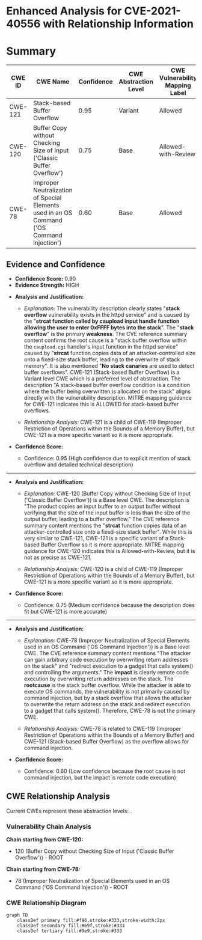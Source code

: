 # Enhanced Analysis for CVE-2021-40556 with Relationship Information

# Summary
| CWE ID | CWE Name | Confidence | CWE Abstraction Level | CWE Vulnerability Mapping Label | CWE-Vulnerability Mapping Notes |
|---|---|---|---|---|---|
| CWE-121 | Stack-based Buffer Overflow | 0.95 | Variant | Allowed | Primary CWE |
| CWE-120 | Buffer Copy without Checking Size of Input ('Classic Buffer Overflow') | 0.75 | Base | Allowed-with-Review | Secondary Candidate |
| CWE-78 | Improper Neutralization of Special Elements used in an OS Command ('OS Command Injection') | 0.60 | Base | Allowed | Secondary Candidate |

## Evidence and Confidence

*   **Confidence Score:** 0.90
*   **Evidence Strength:** HIGH

- **Analysis and Justification:**  
  - *Explanation:* The vulnerability description clearly states "**stack overflow** vulnerability exists in the httpd service" and is caused by the "**strcat function called by caupload input handle function allowing the user to enter 0xFFFF bytes into the stack**". The "**stack overflow**" is the primary **weakness**.
  The CVE reference summary content confirms the root cause is a "stack buffer overflow within the `caupload.cgi` handler's input function in the httpd service" caused by "**strcat** function copies data of an attacker-controlled size onto a fixed-size stack buffer, leading to the overwrite of stack memory". It is also mentioned "**No stack canaries** are used to detect buffer overflows".
  CWE-121 (Stack-based Buffer Overflow) is a Variant level CWE which is a preferred level of abstraction. The description "A stack-based buffer overflow condition is a condition where the buffer being overwritten is allocated on the stack" aligns directly with the vulnerability description. MITRE mapping guidance for CWE-121 indicates this is ALLOWED for stack-based buffer overflows.

  - *Relationship Analysis:* CWE-121 is a child of CWE-119 (Improper Restriction of Operations within the Bounds of a Memory Buffer), but CWE-121 is a more specific variant so it is more appropriate.

- **Confidence Score:**  
  - Confidence: 0.95 (High confidence due to explicit mention of stack overflow and detailed technical description)

---

- **Analysis and Justification:**  
  - *Explanation:* CWE-120 (Buffer Copy without Checking Size of Input ('Classic Buffer Overflow')) is a Base level CWE. The description is "The product copies an input buffer to an output buffer without verifying that the size of the input buffer is less than the size of the output buffer, leading to a buffer overflow." The CVE reference summary content mentions the "**strcat** function copies data of an attacker-controlled size onto a fixed-size stack buffer". While this is very similar to CWE-121, CWE-121 is a specific variant of a Stack-based Buffer Overflow so it is more appropriate. MITRE mapping guidance for CWE-120 indicates this is Allowed-with-Review, but it is not as precise as CWE-121.

  - *Relationship Analysis:* CWE-120 is a child of CWE-119 (Improper Restriction of Operations within the Bounds of a Memory Buffer), but CWE-121 is a more specific variant so it is more appropriate.

- **Confidence Score:**  
  - Confidence: 0.75 (Medium confidence because the description does fit but CWE-121 is more accurate)

---

- **Analysis and Justification:**  
  - *Explanation:* CWE-78 (Improper Neutralization of Special Elements used in an OS Command ('OS Command Injection')) is a Base level CWE. The CVE reference summary content mentions "The attacker can gain arbitrary code execution by overwriting return addresses on the stack" and "redirect execution to a gadget that calls system() and controlling the arguments." The **impact** is clearly remote code execution by overwriting return addresses on the stack. The **rootcause** is the stack buffer overflow. While the attacker is able to execute OS commands, the vulnerability is not primarily caused by command injection, but by a stack overflow that allows the attacker to overwrite the return address on the stack and redirect execution to a gadget that calls system(). Therefore, CWE-78 is not the primary CWE.

  - *Relationship Analysis:* CWE-78 is related to CWE-119 (Improper Restriction of Operations within the Bounds of a Memory Buffer) and CWE-121 (Stack-based Buffer Overflow) as the overflow allows for command injection.

- **Confidence Score:**  
  - Confidence: 0.60 (Low confidence because the root cause is not command injection, but the impact is remote code execution)


## CWE Relationship Analysis

Current CWEs represent these abstraction levels: .


### Vulnerability Chain Analysis

**Chain starting from CWE-120:**
- 120 (Buffer Copy without Checking Size of Input ('Classic Buffer Overflow')) - ROOT


**Chain starting from CWE-78:**
- 78 (Improper Neutralization of Special Elements used in an OS Command ('OS Command Injection')) - ROOT



### CWE Relationship Diagram

```mermaid
graph TD
    classDef primary fill:#f96,stroke:#333,stroke-width:2px
    classDef secondary fill:#69f,stroke:#333
    classDef tertiary fill:#9e9,stroke:#333
```
